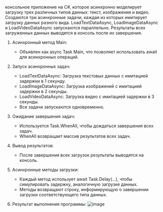  консольное приложение на C#, которое асинхронно моделирует загрузку трех различных типов данных: текст, изображения и видео. Создаются три асинхронные задачи, каждая из которых имитирует загрузку данных разного вида. LoadTextDataAsync, LoadImageDataAsync и LoadVideoDataAsync запускаются параллельно. Результаты всех загруженных данных выводятся в консоль после их завершения. 

1. Асинхронный метод Main:
   - Объявлен как async Task Main, что позволяет использовать await для асинхронных операций.

2. Запуск асинхронных задач:
   - LoadTextDataAsync: Загрузка текстовых данных с имитацией задержки в 1 секунду.
   - LoadImageDataAsync: Загрузка изображений с имитацией задержки в 2 секунды.
   - LoadVideoDataAsync: Загрузка видео с имитацией задержки в 3 секунды.
   - Все задачи запускаются одновременно.

3. Ожидание завершения задач:
   - Используется Task.WhenAll, чтобы дождаться завершения всех задач.
   - WhenAll возвращает массив результатов всех задач.

4. Вывод результатов:
   - После завершения всех загрузок результаты выводятся на консоль.

5. Асинхронные методы загрузки:
   - Каждый метод использует await Task.Delay(...), чтобы симулировать задержку, аналогичную загрузке данных.
   - Методы возвращают строку, информирующую о завершении загрузки соответствующего типа данных.

6. Результат выполнения программы: 
![image](https://github.com/user-attachments/assets/98af7916-6255-4b80-b232-ab29c1295464)
